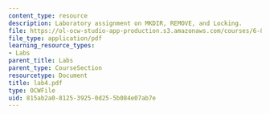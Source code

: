 ```yaml
---
content_type: resource
description: Laboratory assignment on MKDIR, REMOVE, and Locking.
file: https://ol-ocw-studio-app-production.s3.amazonaws.com/courses/6-824-distributed-computer-systems-engineering-spring-2006/815ab2a0812539250d255b084e07ab7e_lab4.pdf
file_type: application/pdf
learning_resource_types:
- Labs
parent_title: Labs
parent_type: CourseSection
resourcetype: Document
title: lab4.pdf
type: OCWFile
uid: 815ab2a0-8125-3925-0d25-5b084e07ab7e
---
```

